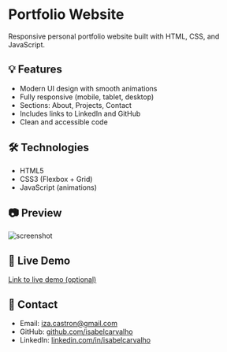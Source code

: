 # Portfolio Website

Responsive personal portfolio website built with HTML, CSS, and JavaScript.

## 💡 Features

- Modern UI design with smooth animations
- Fully responsive (mobile, tablet, desktop)
- Sections: About, Projects, Contact
- Includes links to LinkedIn and GitHub
- Clean and accessible code

## 🛠️ Technologies

- HTML5
- CSS3 (Flexbox + Grid)
- JavaScript (animations)

## 📷 Preview

![screenshot](preview.png) <!-- Adicione uma imagem de preview quando possível -->

## 🔗 Live Demo

[Link to live demo (optional)](https://your-portfolio-url.com)

## 📩 Contact

- Email: iza.castron@gmail.com  
- GitHub: [github.com/isabelcarvalho](https://github.com/isabelcarvalho)
- LinkedIn: [linkedin.com/in/isabelcarvalho](https://linkedin.com/in/isabelcarvalho)
